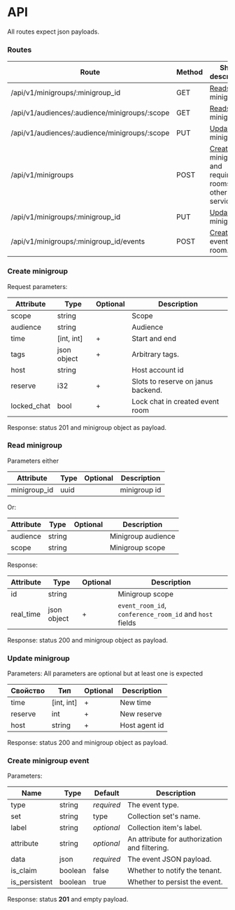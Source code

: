 # API

All routes expect json payloads.

### Routes
Route                                           | Method | Short description
----------------------------------------------- | ------ | ----------
/api/v1/minigroups/:minigroup_id                | GET    | [Reads](#read-minigroup) minigroup.
/api/v1/audiences/:audience/minigroups/:scope   | GET    | [Reads](#read-minigroup) minigroup.
/api/v1/audiences/:audience/minigroups/:scope   | PUT    | [Updates](#update-minigroup) minigroup.
/api/v1/minigroups                              | POST   | [Creates](#create-minigroup) minigroup and required rooms in other services.
/api/v1/minigroups/:minigroup_id                | PUT    | [Updates](#update-minigroup) minigroup.
/api/v1/minigroups/:minigroup_id/events         | POST   | [Creates](#create-minigroup-event) event in the room.

### Create minigroup

Request parameters:

Attribute              | Type        | Optional | Description
---------------------- | ----------- | -------- | -------------------------------------------------
scope                  | string      |          | Scope
audience               | string      |          | Audience
time                   | [int, int]  | +        | Start and end
tags                   | json object | +        | Arbitrary tags.
host                   | string      |          | Host account id
reserve                | i32         | +        | Slots to reserve on janus backend.
locked_chat            | bool        | +        | Lock chat in created event room

Response: status 201 and minigroup object as payload.

### Read minigroup

Parameters either

Attribute              | Type        | Optional | Description
---------------------- | ----------- | -------- | --------------
minigroup_id             | uuid        |          | minigroup id

Or:

Attribute            | Type        | Optional | Description
-------------------- | ----------- | -------- | ------------------
audience             | string      |          | Minigroup audience
scope                | string      |          | Minigroup scope

Response:

Attribute              | Type        | Optional | Description
---------------------- | ----------- | -------- | ---------------------------------------------------------
id                     | string      |          | Minigroup scope
real_time              | json object | +        | `event_room_id`, `conference_room_id` and `host` fields

Response: status 200 and minigroup object as payload.

### Update minigroup

Parameters:
All parameters are optional but at least one is expected

Свойство               | Тип         | Optional | Description
---------------------- | ----------- | -------- | -------------------------------------------------
time                   | [int, int]  | +        | New time
reserve                | int         | +        | New reserve
host                   | string      | +        | Host agent id

Response: status 200 and minigroup object as payload.

### Create minigroup event

Parameters:

Name          | Type    | Default    | Description
------------- | ------- | ---------- | -----------------------------
type          | string  | _required_ | The event type.
set           | string  |       type | Collection set's name.
label         | string  | _optional_ | Collection item's label.
attribute     | string  | _optional_ | An attribute for authorization and filtering.
data          | json    | _required_ | The event JSON payload.
is_claim      | boolean |      false | Whether to notify the tenant.
is_persistent | boolean |       true | Whether to persist the event.

Response: status **201** and empty payload.
